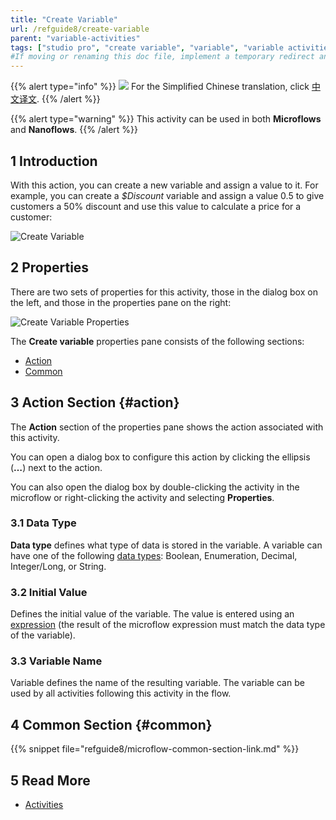 ```yaml
---
title: "Create Variable"
url: /refguide8/create-variable
parent: "variable-activities"
tags: ["studio pro", "create variable", "variable", "variable activities"]
#If moving or renaming this doc file, implement a temporary redirect and let the respective team know they should update the URL in the product. See Mapping to Products for more details.
---
```


{{% alert type="info" %}}
<img src="attachments/chinese-translation/china.png" style="display: inline-block; margin: 0" /> For the Simplified Chinese translation, click [中文译文](https://cdn.mendix.tencent-cloud.com/documentation/refguide8/create-variable.pdf).
{{% /alert %}}

{{% alert type="warning" %}}
This activity can be used in both **Microflows** and **Nanoflows**.
{{% /alert %}}

## 1 Introduction

With this action, you can create a new variable and assign a value to it. For example, you can create a *$Discount* variable and assign a value 0.5 to give customers a 50% discount and use this value to calculate a price for a customer:

![Create Variable](attachments/variable-activities/create-variable.png)

## 2 Properties

There are two sets of properties for this activity, those in the dialog box on the left, and those in the properties pane on the right:

![Create Variable Properties](attachments/variable-activities/create-variable-properties.png)

The **Create variable** properties pane consists of the following sections:

* [Action](#action)
* [Common](#common)

## 3 Action Section {#action}

The **Action** section of the properties pane shows the action associated with this activity.

You can open a dialog box to configure this action by clicking the ellipsis (**…**) next to the action.

You can also open the dialog box by double-clicking the activity in the microflow or right-clicking the activity and selecting **Properties**.

### 3.1 Data Type

**Data type** defines what type of data is stored in the variable. A variable can have one of the following [data types](data-types): Boolean, Enumeration, Decimal, Integer/Long, or String.

### 3.2 Initial Value

Defines the initial value of the variable. The value is entered using an [expression](expressions) (the result of the microflow expression must match the data type of the variable).

### 3.3 Variable Name

Variable defines the name of the resulting variable. The variable can be used by all activities following this activity in the flow.

## 4 Common Section {#common}

{{% snippet file="refguide8/microflow-common-section-link.md" %}}

## 5 Read More

* [Activities](activities)